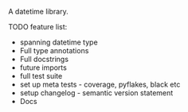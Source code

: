 A datetime library.

TODO feature list:
* spanning datetime type
* Full type annotations
* Full docstrings
* future imports
* full test suite
* set up meta tests - coverage, pyflakes, black etc
* setup changelog - semantic version statement
* Docs
